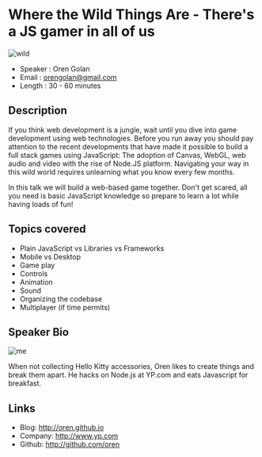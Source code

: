 # Where the Wild Things Are  - There's a JS gamer in all of us

![wild](http://i.imgur.com/XYJWad5.jpg)

* Speaker   : Oren Golan
* Email     : orengolan@gmail.com
* Length    : 30 - 60 minutes

Description
-----------

If you think web development is a jungle, wait until you dive into game development using web technologies.
Before you run away you should pay attention to the recent developments that have made it possible to build a full stack games using JavaScript: The adoption of Canvas, WebGL, web audio and video with the rise of Node.JS platform.
Navigating your way in this wild world requires unlearning what you know every few months.

In this talk we will build a web-based game together. Don't get scared, all you need is basic JavaScript knowledge so prepare to learn a lot while having loads of fun!

## Topics covered

* Plain JavaScript vs Libraries vs Frameworks
* Mobile vs Desktop
* Game play
* Controls
* Animation
* Sound
* Organizing the codebase
* Multiplayer (if time permits)

Speaker Bio
-----------

![me](http://chicagowebconf.org/images/presenters/oren_golan.png)

When not collecting Hello Kitty accessories, Oren likes to create things and break them apart. He hacks on Node.js at YP.com and eats Javascript for breakfast.

Links
-----

* Blog: http://oren.github.io
* Company: http://www.yp.com
* Github: http://github.com/oren
